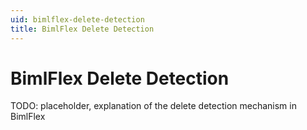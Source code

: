 ```yaml
---
uid: bimlflex-delete-detection
title: BimlFlex Delete Detection
---
```

# BimlFlex Delete Detection

TODO: placeholder, explanation of the delete detection mechanism in BimlFlex